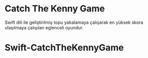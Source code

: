 # Catch The Kenny Game

Swift dili ile geliştirilmiş topu yakalamaya çalışarak en yüksek skora ulaşılmaya çalışılan eglenceli  oyundur.
# Swift-CatchTheKennyGame
